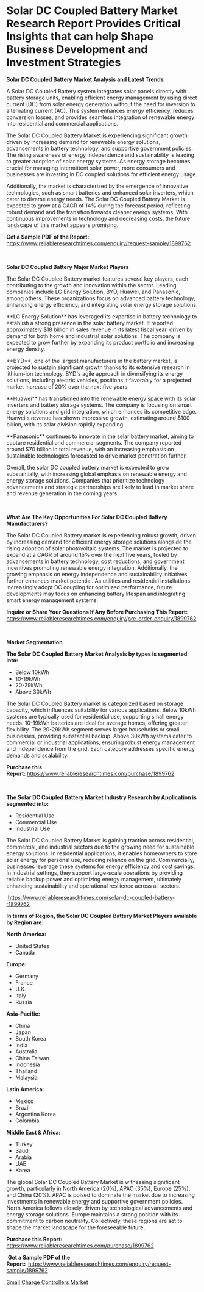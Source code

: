<p><h1>Solar DC Coupled Battery Market Research Report Provides Critical Insights that can help Shape Business Development and Investment Strategies</h1></p><p><strong>Solar DC Coupled Battery Market Analysis and Latest Trends</strong></p>
<p><p>A Solar DC Coupled Battery system integrates solar panels directly with battery storage units, enabling efficient energy management by using direct current (DC) from solar energy generation without the need for inversion to alternating current (AC). This system enhances energy efficiency, reduces conversion losses, and provides seamless integration of renewable energy into residential and commercial applications.</p><p>The Solar DC Coupled Battery Market is experiencing significant growth driven by increasing demand for renewable energy solutions, advancements in battery technology, and supportive government policies. The rising awareness of energy independence and sustainability is leading to greater adoption of solar energy systems. As energy storage becomes crucial for managing intermittent solar power, more consumers and businesses are investing in DC coupled solutions for efficient energy usage.</p><p>Additionally, the market is characterized by the emergence of innovative technologies, such as smart batteries and enhanced solar inverters, which cater to diverse energy needs. The Solar DC Coupled Battery Market is expected to grow at a CAGR of 14% during the forecast period, reflecting robust demand and the transition towards cleaner energy systems. With continuous improvements in technology and decreasing costs, the future landscape of this market appears promising.</p></p>
<p><strong>Get a Sample PDF of the Report:&nbsp;</strong> <a href="https://www.reliableresearchtimes.com/enquiry/request-sample/1899762?utm_campaign=2931&utm_medium=2&utm_source=Github&utm_content=ia&utm_term=07042025&utm_id=solar-dc-coupled-battery">https://www.reliableresearchtimes.com/enquiry/request-sample/1899762</a></p>
<p>&nbsp;</p>
<p><strong>Solar DC Coupled Battery Major Market Players</strong></p>
<p><p>The Solar DC Coupled Battery market features several key players, each contributing to the growth and innovation within the sector. Leading companies include LG Energy Solution, BYD, Huawei, and Panasonic, among others. These organizations focus on advanced battery technology, enhancing energy efficiency, and integrating solar energy storage solutions.</p><p>**LG Energy Solution** has leveraged its expertise in battery technology to establish a strong presence in the solar battery market. It reported approximately $18 billion in sales revenue in its latest fiscal year, driven by demand for both home and industrial solar solutions. The company is expected to grow further by expanding its product portfolio and increasing energy density.</p><p>**BYD**, one of the largest manufacturers in the battery market, is projected to sustain significant growth thanks to its extensive research in lithium-ion technology. BYD's agile approach in diversifying its energy solutions, including electric vehicles, positions it favorably for a projected market increase of 20% over the next five years.</p><p>**Huawei** has transitioned into the renewable energy space with its solar inverters and battery storage systems. The company is focusing on smart energy solutions and grid integration, which enhances its competitive edge. Huawei's revenue has shown impressive growth, estimating around $100 billion, with its solar division rapidly expanding.</p><p>**Panasonic** continues to innovate in the solar battery market, aiming to capture residential and commercial segments. The company reported around $70 billion in total revenue, with an increasing emphasis on sustainable technologies forecasted to drive market penetration further. </p><p>Overall, the solar DC coupled battery market is expected to grow substantially, with increasing global emphasis on renewable energy and energy storage solutions. Companies that prioritize technology advancements and strategic partnerships are likely to lead in market share and revenue generation in the coming years.</p></p>
<p>&nbsp;</p>
<p><strong>What Are The Key Opportunities For Solar DC Coupled Battery Manufacturers?</strong></p>
<p><p>The Solar DC Coupled Battery market is experiencing robust growth, driven by increasing demand for efficient energy storage solutions alongside the rising adoption of solar photovoltaic systems. The market is projected to expand at a CAGR of around 15% over the next five years, fueled by advancements in battery technology, cost reductions, and government incentives promoting renewable energy integration. Additionally, the growing emphasis on energy independence and sustainability initiatives further enhances market potential. As utilities and residential installations increasingly adopt DC coupling for optimized performance, future developments may focus on enhancing battery lifespan and integrating smart energy management systems.</p></p>
<p><strong>Inquire or Share Your Questions If Any Before Purchasing This Report:</strong> <a href="https://www.reliableresearchtimes.com/enquiry/pre-order-enquiry/1899762?utm_campaign=2931&utm_medium=2&utm_source=Github&utm_content=ia&utm_term=07042025&utm_id=solar-dc-coupled-battery">https://www.reliableresearchtimes.com/enquiry/pre-order-enquiry/1899762</a></p>
<p>&nbsp;</p>
<p><strong>Market Segmentation</strong></p>
<p><strong>The Solar DC Coupled Battery Market Analysis by types is segmented into:</strong></p>
<p><ul><li>Below 10kWh</li><li>10-19kWh</li><li>20-29kWh</li><li>Above 30kWh</li></ul></p>
<p><p>The Solar DC Coupled Battery market is categorized based on storage capacity, which influences suitability for various applications. Below 10kWh systems are typically used for residential use, supporting small energy needs. 10-19kWh batteries are ideal for average homes, offering greater flexibility. The 20-29kWh segment serves larger households or small businesses, providing substantial backup. Above 30kWh systems cater to commercial or industrial applications, ensuring robust energy management and independence from the grid. Each category addresses specific energy demands and scalability.</p></p>
<p><strong>Purchase this Report:&nbsp;</strong><a href="https://www.reliableresearchtimes.com/purchase/1899762?utm_campaign=2931&utm_medium=2&utm_source=Github&utm_content=ia&utm_term=07042025&utm_id=solar-dc-coupled-battery">https://www.reliableresearchtimes.com/purchase/1899762</a></p>
<p>&nbsp;</p>
<p><strong>The Solar DC Coupled Battery Market Industry Research by Application is segmented into:</strong></p>
<p><ul><li>Residential Use</li><li>Commercial Use</li><li>Industrial Use</li></ul></p>
<p><p>The Solar DC Coupled Battery Market is gaining traction across residential, commercial, and industrial sectors due to the growing need for sustainable energy solutions. In residential applications, it enables homeowners to store solar energy for personal use, reducing reliance on the grid. Commercially, businesses leverage these systems for energy efficiency and cost savings. In industrial settings, they support large-scale operations by providing reliable backup power and optimizing energy management, ultimately enhancing sustainability and operational resilience across all sectors.</p></p>
<p><a href="https://www.reliableresearchtimes.com/solar-dc-coupled-battery-r1899762?utm_campaign=2931&utm_medium=2&utm_source=Github&utm_content=ia&utm_term=07042025&utm_id=solar-dc-coupled-battery">&nbsp;https://www.reliableresearchtimes.com/solar-dc-coupled-battery-r1899762</a></p>
<p><strong>In terms of Region, the Solar DC Coupled Battery Market Players available by Region are:</strong></p>
<p>
    <p> <strong> North America: </strong>
        <ul>
            <li>United States</li>
            <li>Canada</li>
        </ul>
        </p> 
    <p> <strong> Europe: </strong>
        <ul>
            <li>Germany</li>
            <li>France</li>
            <li>U.K.</li>
            <li>Italy</li>
            <li>Russia</li>
        </ul>
        </p> 
    <p> <strong> Asia-Pacific: </strong>
        <ul>
            <li>China</li>
            <li>Japan</li>
            <li>South Korea</li>
            <li>India</li>
            <li>Australia</li>
            <li>China Taiwan</li>
            <li>Indonesia</li>
            <li>Thailand</li>
            <li>Malaysia</li>
        </ul>
        </p> 
    <p> <strong> Latin America: </strong>
        <ul>
            <li>Mexico</li>
            <li>Brazil</li>
            <li>Argentina Korea</li>
            <li>Colombia</li>
        </ul>
        </p> 
    <p> <strong> Middle East & Africa: </strong>
        <ul>
            <li>Turkey</li>
            <li>Saudi</li>
            <li>Arabia</li>
            <li>UAE</li>
            <li>Korea</li>
        </ul>
    </p>
    </p>
<p><p>The global Solar DC Coupled Battery Market is witnessing significant growth, particularly in North America (20%), APAC (35%), Europe (25%), and China (20%). APAC is poised to dominate the market due to increasing investments in renewable energy and supportive government policies. North America follows closely, driven by technological advancements and energy storage solutions. Europe maintains a strong position with its commitment to carbon neutrality. Collectively, these regions are set to shape the market landscape for the foreseeable future.</p></p>
<p><strong>Purchase this Report: </strong><a href="https://www.reliableresearchtimes.com/purchase/1899762?utm_campaign=2931&utm_medium=2&utm_source=Github&utm_content=ia&utm_term=07042025&utm_id=solar-dc-coupled-battery">https://www.reliableresearchtimes.com/purchase/1899762</a></p>
<p>&nbsp;<strong>Get a Sample PDF of the Report:&nbsp;&nbsp;</strong><a href="https://www.reliableresearchtimes.com/enquiry/request-sample/1899762?utm_campaign=2931&utm_medium=2&utm_source=Github&utm_content=ia&utm_term=07042025&utm_id=solar-dc-coupled-battery">https://www.reliableresearchtimes.com/enquiry/request-sample/1899762</a></p>
<p><strong></strong></p>
<p><p><a href="https://github.com/berbelsagwan/Market-Research-Report-List-1/blob/main/small-charge-controllers-market.md?utm_campaign=2931&utm_medium=2&utm_source=Github&utm_content=ia&utm_term=07042025&utm_id=solar-dc-coupled-battery">Small Charge Controllers Market</a></p></p>